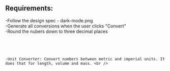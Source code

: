 ## Requirements: <br />
  -Follow the design spec - dark-mode.png <br />
  -Generate all conversions when the user clicks "Convert" <br />
  -Round the nubers down to three decimal places <br />

## <br/>
    -Unit Converter: Convert numbers between metric and imperial units. It does that for length, volume and mass. <br />
